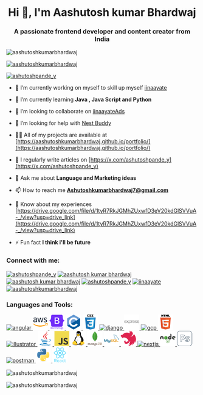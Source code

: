 <h1 align="center">Hi 👋, I'm Aashutosh kumar Bhardwaj</h1>
<h3 align="center">A passionate frontend developer and content creator from India</h3>

<p align="left"> <img src="https://komarev.com/ghpvc/?username=aashutoshkumarbhardwaj&label=Profile%20views&color=0e75b6&style=flat" alt="aashutoshkumarbhardwaj" /> </p>

<p align="left"> <a href="https://github.com/ryo-ma/github-profile-trophy"><img src="https://github-profile-trophy.vercel.app/?username=aashutoshkumarbhardwaj" alt="aashutoshkumarbhardwaj" /></a> </p>

<p align="left"> <a href="https://twitter.com/ashutoshpande_y" target="blank"><img src="https://img.shields.io/twitter/follow/ashutoshpande_y?logo=twitter&style=for-the-badge" alt="ashutoshpande_y" /></a> </p>

- 🔭 I’m currently working on myself to skill up myself [iinaayate](https://www.instagram.com/iinaayate/?hl=en)

- 🌱 I’m currently learning **Java , Java Script and Python**

- 👯 I’m looking to collaborate on [iinaayateAds](https://aashutoshkumarbhardwaj.github.io/portfolio/)

- 🤝 I’m looking for help with [Nest Buddy](https://aashutoshkumarbhardwaj.github.io/portfolio/)

- 👨‍💻 All of my projects are available at [https://aashutoshkumarbhardwaj.github.io/portfolio/](https://aashutoshkumarbhardwaj.github.io/portfolio/)

- 📝 I regularly write articles on [https://x.com/ashutoshpande_y](https://x.com/ashutoshpande_y)

- 💬 Ask me about **Language and Marketing ideas**

- 📫 How to reach me **Ashutoshkumarbhardwaj7@gmail.com**

- 📄 Know about my experiences [https://drive.google.com/file/d/1tyR7RkJGMhZUxwfD3eV20kdGlSVVuA-_/view?usp=drive_link](https://drive.google.com/file/d/1tyR7RkJGMhZUxwfD3eV20kdGlSVVuA-_/view?usp=drive_link)

- ⚡ Fun fact **I think i'll be future**

<h3 align="left">Connect with me:</h3>
<p align="left">
<a href="https://twitter.com/ashutoshpande_y" target="blank"><img align="center" src="https://raw.githubusercontent.com/rahuldkjain/github-profile-readme-generator/master/src/images/icons/Social/twitter.svg" alt="ashutoshpande_y" height="30" width="40" /></a>
<a href="https://linkedin.com/in/aashutosh kumar bhardwaj" target="blank"><img align="center" src="https://raw.githubusercontent.com/rahuldkjain/github-profile-readme-generator/master/src/images/icons/Social/linked-in-alt.svg" alt="aashutosh kumar bhardwaj" height="30" width="40" /></a>
<a href="https://fb.com/aashutosh kumar bhardwaj" target="blank"><img align="center" src="https://raw.githubusercontent.com/rahuldkjain/github-profile-readme-generator/master/src/images/icons/Social/facebook.svg" alt="aashutosh kumar bhardwaj" height="30" width="40" /></a>
<a href="https://instagram.com/ashutoshpande.y" target="blank"><img align="center" src="https://raw.githubusercontent.com/rahuldkjain/github-profile-readme-generator/master/src/images/icons/Social/instagram.svg" alt="ashutoshpande.y" height="30" width="40" /></a>
<a href="https://www.youtube.com/c/iinaayate" target="blank"><img align="center" src="https://raw.githubusercontent.com/rahuldkjain/github-profile-readme-generator/master/src/images/icons/Social/youtube.svg" alt="iinaayate" height="30" width="40" /></a>
<a href="https://www.leetcode.com/aashutoshkumarbhardwaj" target="blank"><img align="center" src="https://raw.githubusercontent.com/rahuldkjain/github-profile-readme-generator/master/src/images/icons/Social/leet-code.svg" alt="aashutoshkumarbhardwaj" height="30" width="40" /></a>
</p>

<h3 align="left">Languages and Tools:</h3>
<p align="left"> <a href="https://angular.io" target="_blank" rel="noreferrer"> <img src="https://angular.io/assets/images/logos/angular/angular.svg" alt="angular" width="40" height="40"/> </a> <a href="https://aws.amazon.com" target="_blank" rel="noreferrer"> <img src="https://raw.githubusercontent.com/devicons/devicon/master/icons/amazonwebservices/amazonwebservices-original-wordmark.svg" alt="aws" width="40" height="40"/> </a> <a href="https://getbootstrap.com" target="_blank" rel="noreferrer"> <img src="https://raw.githubusercontent.com/devicons/devicon/master/icons/bootstrap/bootstrap-plain-wordmark.svg" alt="bootstrap" width="40" height="40"/> </a> <a href="https://www.cprogramming.com/" target="_blank" rel="noreferrer"> <img src="https://raw.githubusercontent.com/devicons/devicon/master/icons/c/c-original.svg" alt="c" width="40" height="40"/> </a> <a href="https://www.w3schools.com/css/" target="_blank" rel="noreferrer"> <img src="https://raw.githubusercontent.com/devicons/devicon/master/icons/css3/css3-original-wordmark.svg" alt="css3" width="40" height="40"/> </a> <a href="https://www.djangoproject.com/" target="_blank" rel="noreferrer"> <img src="https://cdn.worldvectorlogo.com/logos/django.svg" alt="django" width="40" height="40"/> </a> <a href="https://expressjs.com" target="_blank" rel="noreferrer"> <img src="https://raw.githubusercontent.com/devicons/devicon/master/icons/express/express-original-wordmark.svg" alt="express" width="40" height="40"/> </a> <a href="https://cloud.google.com" target="_blank" rel="noreferrer"> <img src="https://www.vectorlogo.zone/logos/google_cloud/google_cloud-icon.svg" alt="gcp" width="40" height="40"/> </a> <a href="https://www.w3.org/html/" target="_blank" rel="noreferrer"> <img src="https://raw.githubusercontent.com/devicons/devicon/master/icons/html5/html5-original-wordmark.svg" alt="html5" width="40" height="40"/> </a> <a href="https://www.adobe.com/in/products/illustrator.html" target="_blank" rel="noreferrer"> <img src="https://www.vectorlogo.zone/logos/adobe_illustrator/adobe_illustrator-icon.svg" alt="illustrator" width="40" height="40"/> </a> <a href="https://www.java.com" target="_blank" rel="noreferrer"> <img src="https://raw.githubusercontent.com/devicons/devicon/master/icons/java/java-original.svg" alt="java" width="40" height="40"/> </a> <a href="https://developer.mozilla.org/en-US/docs/Web/JavaScript" target="_blank" rel="noreferrer"> <img src="https://raw.githubusercontent.com/devicons/devicon/master/icons/javascript/javascript-original.svg" alt="javascript" width="40" height="40"/> </a> <a href="https://www.linux.org/" target="_blank" rel="noreferrer"> <img src="https://raw.githubusercontent.com/devicons/devicon/master/icons/linux/linux-original.svg" alt="linux" width="40" height="40"/> </a> <a href="https://www.mongodb.com/" target="_blank" rel="noreferrer"> <img src="https://raw.githubusercontent.com/devicons/devicon/master/icons/mongodb/mongodb-original-wordmark.svg" alt="mongodb" width="40" height="40"/> </a> <a href="https://www.mysql.com/" target="_blank" rel="noreferrer"> <img src="https://raw.githubusercontent.com/devicons/devicon/master/icons/mysql/mysql-original-wordmark.svg" alt="mysql" width="40" height="40"/> </a> <a href="https://nestjs.com/" target="_blank" rel="noreferrer"> <img src="https://raw.githubusercontent.com/devicons/devicon/master/icons/nestjs/nestjs-plain.svg" alt="nestjs" width="40" height="40"/> </a> <a href="https://nextjs.org/" target="_blank" rel="noreferrer"> <img src="https://cdn.worldvectorlogo.com/logos/nextjs-2.svg" alt="nextjs" width="40" height="40"/> </a> <a href="https://nodejs.org" target="_blank" rel="noreferrer"> <img src="https://raw.githubusercontent.com/devicons/devicon/master/icons/nodejs/nodejs-original-wordmark.svg" alt="nodejs" width="40" height="40"/> </a> <a href="https://www.photoshop.com/en" target="_blank" rel="noreferrer"> <img src="https://raw.githubusercontent.com/devicons/devicon/master/icons/photoshop/photoshop-line.svg" alt="photoshop" width="40" height="40"/> </a> <a href="https://postman.com" target="_blank" rel="noreferrer"> <img src="https://www.vectorlogo.zone/logos/getpostman/getpostman-icon.svg" alt="postman" width="40" height="40"/> </a> <a href="https://www.python.org" target="_blank" rel="noreferrer"> <img src="https://raw.githubusercontent.com/devicons/devicon/master/icons/python/python-original.svg" alt="python" width="40" height="40"/> </a> <a href="https://reactjs.org/" target="_blank" rel="noreferrer"> <img src="https://raw.githubusercontent.com/devicons/devicon/master/icons/react/react-original-wordmark.svg" alt="react" width="40" height="40"/> </a> </p>

<p><img align="center" src="https://github-readme-stats.vercel.app/api/top-langs?username=aashutoshkumarbhardwaj&show_icons=true&locale=en&layout=compact" alt="aashutoshkumarbhardwaj" /></p>

<p><img align="center" src="https://github-readme-streak-stats.herokuapp.com/?user=aashutoshkumarbhardwaj&" alt="aashutoshkumarbhardwaj" /></p>
